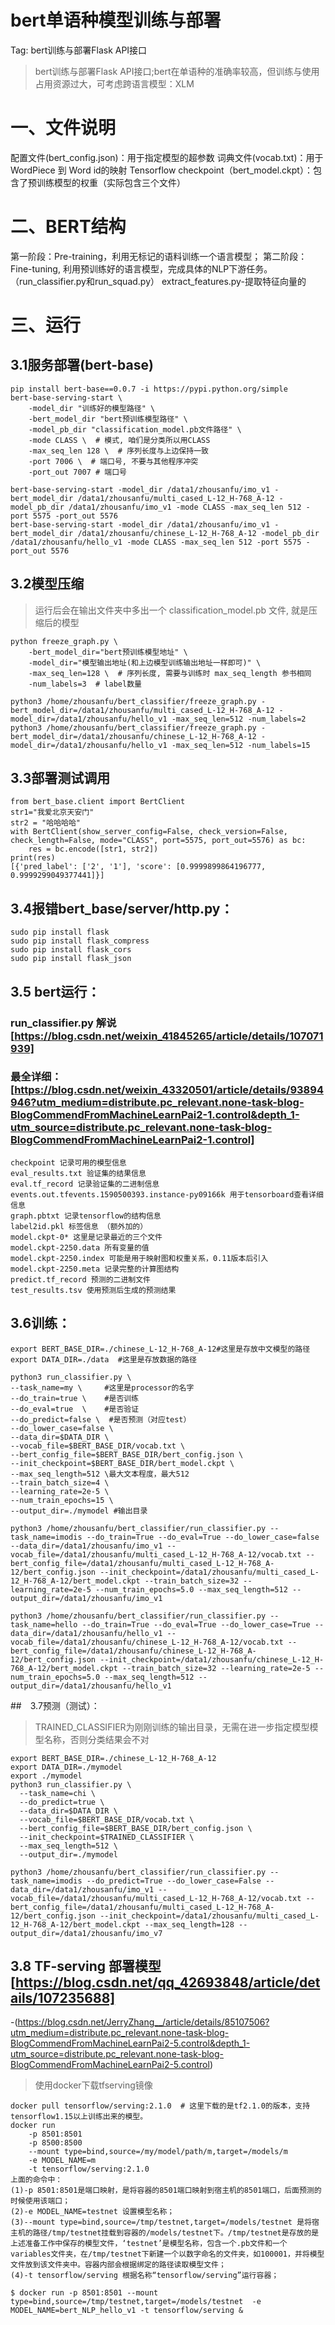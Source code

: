 # bert单语种模型训练与部署
Tag: bert训练与部署Flask API接口
> bert训练与部署Flask API接口;bert在单语种的准确率较高，但训练与使用占用资源过大，可考虑跨语言模型：XLM

# 一、文件说明
配置文件(bert_config.json)：用于指定模型的超参数
词典文件(vocab.txt)：用于WordPiece 到 Word id的映射
Tensorflow checkpoint（bert_model.ckpt）：包含了预训练模型的权重（实际包含三个文件）

# 二、BERT结构
第一阶段：Pre-training，利用无标记的语料训练一个语言模型；
第二阶段：Fine-tuning, 利用预训练好的语言模型，完成具体的NLP下游任务。（run_classifier.py和run_squad.py）
extract_features.py-提取特征向量的



# 三、运行
## 3.1服务部署(bert-base)
```
pip install bert-base==0.0.7 -i https://pypi.python.org/simple
bert-base-serving-start \
    -model_dir "训练好的模型路径" \
    -bert_model_dir "bert预训练模型路径" \
    -model_pb_dir "classification_model.pb文件路径" \
    -mode CLASS \  # 模式, 咱们是分类所以用CLASS
    -max_seq_len 128 \  # 序列长度与上边保持一致
    -port 7006 \  # 端口号, 不要与其他程序冲突
    -port_out 7007 # 端口号

bert-base-serving-start -model_dir /data1/zhousanfu/imo_v1 -bert_model_dir /data1/zhousanfu/multi_cased_L-12_H-768_A-12 -model_pb_dir /data1/zhousanfu/imo_v1 -mode CLASS -max_seq_len 512 -port 5575 -port_out 5576
bert-base-serving-start -model_dir /data1/zhousanfu/imo_v1 -bert_model_dir /data1/zhousanfu/chinese_L-12_H-768_A-12 -model_pb_dir /data1/zhousanfu/hello_v1 -mode CLASS -max_seq_len 512 -port 5575 -port_out 5576
```

## 3.2模型压缩
> 运行后会在输出文件夹中多出一个 classification_model.pb 文件, 就是压缩后的模型
```
python freeze_graph.py \
    -bert_model_dir="bert预训练模型地址" \
    -model_dir="模型输出地址(和上边模型训练输出地址一样即可)" \
    -max_seq_len=128 \  # 序列长度, 需要与训练时 max_seq_length 参书相同
    -num_labels=3  # label数量

python3 /home/zhousanfu/bert_classifier/freeze_graph.py -bert_model_dir=/data1/zhousanfu/multi_cased_L-12_H-768_A-12 -model_dir=/data1/zhousanfu/hello_v1 -max_seq_len=512 -num_labels=2
python3 /home/zhousanfu/bert_classifier/freeze_graph.py -bert_model_dir=/data1/zhousanfu/chinese_L-12_H-768_A-12 -model_dir=/data1/zhousanfu/hello_v1 -max_seq_len=512 -num_labels=15
```

## 3.3部署测试调用
```
from bert_base.client import BertClient
str1="我爱北京天安门"
str2 = "哈哈哈哈"
with BertClient(show_server_config=False, check_version=False, check_length=False, mode="CLASS", port=5575, port_out=5576) as bc:
    res = bc.encode([str1, str2])
print(res)
[{'pred_label': ['2', '1'], 'score': [0.9999899864196777, 0.9999299049377441]}]
```

## 3.4报错bert_base/server/http.py：
```
sudo pip install flask 
sudo pip install flask_compress
sudo pip install flask_cors
sudo pip install flask_json
```

## 3.5 bert运行：
### run_classifier.py 解说[https://blog.csdn.net/weixin_41845265/article/details/107071939]
### 最全详细：[https://blog.csdn.net/weixin_43320501/article/details/93894946?utm_medium=distribute.pc_relevant.none-task-blog-BlogCommendFromMachineLearnPai2-1.control&depth_1-utm_source=distribute.pc_relevant.none-task-blog-BlogCommendFromMachineLearnPai2-1.control]
```
checkpoint 记录可用的模型信息
eval_results.txt 验证集的结果信息
eval.tf_record 记录验证集的二进制信息
events.out.tfevents.1590500393.instance-py09166k 用于tensorboard查看详细信息
graph.pbtxt 记录tensorflow的结构信息
label2id.pkl 标签信息 （额外加的）
model.ckpt-0* 这里是记录最近的三个文件
model.ckpt-2250.data 所有变量的值
model.ckpt-2250.index 可能是用于映射图和权重关系，0.11版本后引入
model.ckpt-2250.meta 记录完整的计算图结构
predict.tf_record 预测的二进制文件
test_results.tsv 使用预测后生成的预测结果
```

## 3.6训练：
```
export BERT_BASE_DIR=./chinese_L-12_H-768_A-12#这里是存放中文模型的路径
export DATA_DIR=./data  #这里是存放数据的路径
 
python3 run_classifier.py \
--task_name=my \     #这里是processor的名字
--do_train=true \    #是否训练
--do_eval=true  \    #是否验证
--do_predict=false \  #是否预测（对应test）
--do_lower_case=false \
--data_dir=$DATA_DIR \ 
--vocab_file=$BERT_BASE_DIR/vocab.txt \
--bert_config_file=$BERT_BASE_DIR/bert_config.json \
--init_checkpoint=$BERT_BASE_DIR/bert_model.ckpt \
--max_seq_length=512 \最大文本程度，最大512
--train_batch_size=4 \
--learning_rate=2e-5 \
--num_train_epochs=15 \
--output_dir=./mymodel #输出目录

python3 /home/zhousanfu/bert_classifier/run_classifier.py --task_name=imodis --do_train=True --do_eval=True --do_lower_case=false --data_dir=/data1/zhousanfu/imo_v1 --vocab_file=/data1/zhousanfu/multi_cased_L-12_H-768_A-12/vocab.txt --bert_config_file=/data1/zhousanfu/multi_cased_L-12_H-768_A-12/bert_config.json --init_checkpoint=/data1/zhousanfu/multi_cased_L-12_H-768_A-12/bert_model.ckpt --train_batch_size=32 --learning_rate=2e-5 --num_train_epochs=5.0 --max_seq_length=512 --output_dir=/data1/zhousanfu/imo_v1

python3 /home/zhousanfu/bert_classifier/run_classifier.py --task_name=hello --do_train=True --do_eval=True --do_lower_case=True --data_dir=/data1/zhousanfu/hello_v1 --vocab_file=/data1/zhousanfu/chinese_L-12_H-768_A-12/vocab.txt --bert_config_file=/data1/zhousanfu/chinese_L-12_H-768_A-12/bert_config.json --init_checkpoint=/data1/zhousanfu/chinese_L-12_H-768_A-12/bert_model.ckpt --train_batch_size=32 --learning_rate=2e-5 --num_train_epochs=5.0 --max_seq_length=512 --output_dir=/data1/zhousanfu/hello_v1
```

##　3.7预测（测试）：
> TRAINED_CLASSIFIER为刚刚训练的输出目录，无需在进一步指定模型模型名称，否则分类结果会不对
```
export BERT_BASE_DIR=./chinese_L-12_H-768_A-12
export DATA_DIR=./mymodel
export ./mymodel
python3 run_classifier.py \
  --task_name=chi \
  --do_predict=true \
  --data_dir=$DATA_DIR \
  --vocab_file=$BERT_BASE_DIR/vocab.txt \
  --bert_config_file=$BERT_BASE_DIR/bert_config.json \
  --init_checkpoint=$TRAINED_CLASSIFIER \
  --max_seq_length=512 \
  --output_dir=./mymodel

python3 /home/zhousanfu/bert_classifier/run_classifier.py --task_name=imodis --do_predict=True --do_lower_case=False --data_dir=/data1/zhousanfu/imo_v1 --vocab_file=/data1/zhousanfu/multi_cased_L-12_H-768_A-12/vocab.txt --bert_config_file=/data1/zhousanfu/multi_cased_L-12_H-768_A-12/bert_config.json --init_checkpoint=/data1/zhousanfu/multi_cased_L-12_H-768_A-12/bert_model.ckpt --max_seq_length=128 --output_dir=/data1/zhousanfu/imo_v7
```

## 3.8 TF-serving 部署模型[https://blog.csdn.net/qq_42693848/article/details/107235688]
-(https://blog.csdn.net/JerryZhang__/article/details/85107506?utm_medium=distribute.pc_relevant.none-task-blog-BlogCommendFromMachineLearnPai2-5.control&depth_1-utm_source=distribute.pc_relevant.none-task-blog-BlogCommendFromMachineLearnPai2-5.control)
> 使用docker下载tfserving镜像
```
docker pull tensorflow/serving:2.1.0  # 这里下载的是tf2.1.0的版本，支持tensorflow1.15以上训练出来的模型。
docker run 
    -p 8501:8501 
    -p 8500:8500 
    --mount type=bind,source=/my/model/path/m,target=/models/m 
    -e MODEL_NAME=m 
    -t tensorflow/serving:2.1.0
上面的命令中：
(1)-p 8501:8501是端口映射，是将容器的8501端口映射到宿主机的8501端口，后面预测的时候使用该端口；
(2)-e MODEL_NAME=testnet 设置模型名称；
(3)--mount type=bind,source=/tmp/testnet,target=/models/testnet 是将宿主机的路径/tmp/testnet挂载到容器的/models/testnet下。/tmp/testnet是存放的是上述准备工作中保存的模型文件，‘testnet’是模型名称，包含一个.pb文件和一个variables文件夹，在/tmp/testnet下新建一个以数字命名的文件夹，如100001，并将模型文件放到该文件夹中。容器内部会根据绑定的路径读取模型文件；
(4)-t tensorflow/serving 根据名称“tensorflow/serving”运行容器；

$ docker run -p 8501:8501 --mount type=bind,source=/tmp/testnet,target=/models/testnet  -e MODEL_NAME=bert_NLP_hello_v1 -t tensorflow/serving &
```

